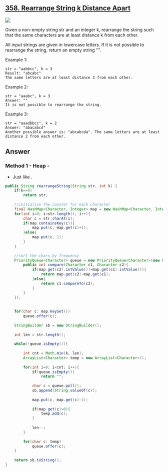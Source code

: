 ## [358. Rearrange String k Distance Apart](https://www.cnblogs.com/grandyang/p/5586009.html)

![](https://github.com/weltond/DataStructure/blob/master/medium.PNG)

Given a non-empty string str and an integer k, rearrange the string such that the same characters are at least distance k from each other.

All input strings are given in lowercase letters. If it is not possible to rearrange the string, return an empty string "".

Example 1:

```
str = "aabbcc", k = 3
Result: "abcabc"
The same letters are at least distance 3 from each other.
```

Example 2:

```
str = "aaabc", k = 3 
Answer: ""
It is not possible to rearrange the string.
```

Example 3:

```
str = "aaadbbcc", k = 2
Answer: "abacabcd"
Another possible answer is: "abcabcda". The same letters are at least distance 2 from each other.
```

## Answer
### Method 1 - Heap -

- Just like []().

```java
public String rearrangeString(String str, int k) {
    if(k==0)
        return str;
 
    //initialize the counter for each character
    final HashMap<Character, Integer> map = new HashMap<Character, Integer>();
    for(int i=0; i<str.length(); i++){
        char c = str.charAt(i);
        if(map.containsKey(c)){
            map.put(c, map.get(c)+1);
        }else{
            map.put(c, 1);
        }
    }
 
    //sort the chars by frequency
    PriorityQueue<Character> queue = new PriorityQueue<Character>(new Comparator<Character>(){
        public int compare(Character c1, Character c2){
            if(map.get(c2).intValue()!=map.get(c1).intValue()){
                return map.get(c2)-map.get(c1);
            }else{
                return c1.compareTo(c2);
            }
        }
    });
 
 
    for(char c: map.keySet())
        queue.offer(c);
 
    StringBuilder sb = new StringBuilder();
 
    int len = str.length();
 
    while(!queue.isEmpty()){
 
        int cnt = Math.min(k, len);
        ArrayList<Character> temp = new ArrayList<Character>();
 
        for(int i=0; i<cnt; i++){
            if(queue.isEmpty())
                return "";
 
            char c = queue.poll();
            sb.append(String.valueOf(c));
 
            map.put(c, map.get(c)-1);
 
            if(map.get(c)>0){
                temp.add(c);
            }
 
            len--;
        }
 
        for(char c: temp)
            queue.offer(c);
    }
 
    return sb.toString();
}
```
